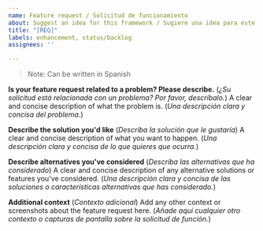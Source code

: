 ```yaml
---
name: Feature request / Solicitud de funcionamiento
about: Suggest an idea for this framework / Sugiere una idea para este proyecto
title: "[REQ]"
labels: enhancement, status/backlog
assignees: ''

---
```


>Note:
>Can be written in Spanish

**Is your feature request related to a problem? Please describe.** (*¿Su solicitud está relacionada con un problema? Por favor, descríbalo.*)
A clear and concise description of what the problem is. (*Una descripción clara y concisa del problema.*)

**Describe the solution you'd like** (*Describa la solución que le gustaría*)
A clear and concise description of what you want to happen. (*Una descripción clara y concisa de lo que quieres que ocurra.*)

**Describe alternatives you've considered** (*Describa las alternativas que ha considerado*)
A clear and concise description of any alternative solutions or features you've considered. (*Una descripción clara y concisa de las soluciones o características alternativas que has considerado.*)

**Additional context** (*Contexto adicional*)
Add any other context or screenshots about the feature request here. (*Añade aquí cualquier otro contexto o capturas de pantalla sobre la solicitud de función.*)
